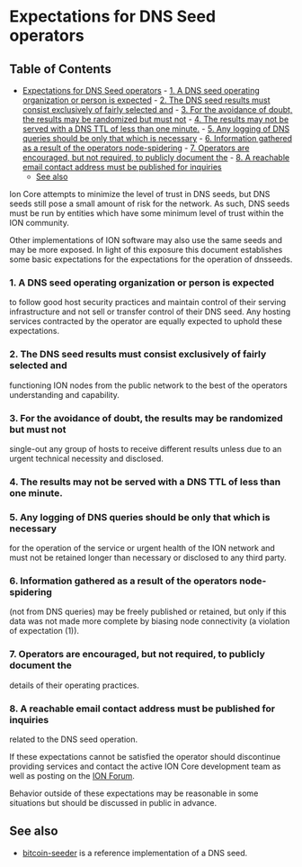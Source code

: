 # Expectations for DNS Seed operators

Table of Contents
------------------
- [Expectations for DNS Seed operators](#expectations-for-dns-seed-operators)
        - [1. A DNS seed operating organization or person is expected](#1-a-dns-seed-operating-organization-or-person-is-expected)
        - [2. The DNS seed results must consist exclusively of fairly selected and](#2-the-dns-seed-results-must-consist-exclusively-of-fairly-selected-and)
        - [3. For the avoidance of doubt, the results may be randomized but must not](#3-for-the-avoidance-of-doubt-the-results-may-be-randomized-but-must-not)
        - [4. The results may not be served with a DNS TTL of less than one minute.](#4-the-results-may-not-be-served-with-a-dns-ttl-of-less-than-one-minute)
        - [5. Any logging of DNS queries should be only that which is necessary](#5-any-logging-of-dns-queries-should-be-only-that-which-is-necessary)
        - [6. Information gathered as a result of the operators node-spidering](#6-information-gathered-as-a-result-of-the-operators-node-spidering)
        - [7. Operators are encouraged, but not required, to publicly document the](#7-operators-are-encouraged-but-not-required-to-publicly-document-the)
        - [8. A reachable email contact address must be published for inquiries](#8-a-reachable-email-contact-address-must-be-published-for-inquiries)
    - [See also](#see-also)

Ion Core attempts to minimize the level of trust in DNS seeds,
but DNS seeds still pose a small amount of risk for the network.
As such, DNS seeds must be run by entities which have some minimum
level of trust within the ION community.

Other implementations of ION software may also use the same
seeds and may be more exposed. In light of this exposure this
document establishes some basic expectations for the expectations
for the operation of dnsseeds.

### 1. A DNS seed operating organization or person is expected
to follow good host security practices and maintain control of
their serving infrastructure and not sell or transfer control of their
DNS seed. Any hosting services contracted by the operator are
equally expected to uphold these expectations.

### 2. The DNS seed results must consist exclusively of fairly selected and
functioning ION nodes from the public network to the best of the
operators understanding and capability.

### 3. For the avoidance of doubt, the results may be randomized but must not
single-out any group of hosts to receive different results unless due to an
urgent technical necessity and disclosed.

### 4. The results may not be served with a DNS TTL of less than one minute.

### 5. Any logging of DNS queries should be only that which is necessary
for the operation of the service or urgent health of the ION
network and must not be retained longer than necessary or disclosed
to any third party.

### 6. Information gathered as a result of the operators node-spidering
(not from DNS queries) may be freely published or retained, but only
if this data was not made more complete by biasing node connectivity
(a violation of expectation (1)).

### 7. Operators are encouraged, but not required, to publicly document the
details of their operating practices.

### 8. A reachable email contact address must be published for inquiries
related to the DNS seed operation.

If these expectations cannot be satisfied the operator should
discontinue providing services and contact the active ION
Core development team as well as posting on the
[ION Forum](https://forum.ioncore.xyz).

Behavior outside of these expectations may be reasonable in some
situations but should be discussed in public in advance.

## See also
- [bitcoin-seeder](https://github.com/sipa/bitcoin-seeder) is a reference implementation of a DNS seed.
